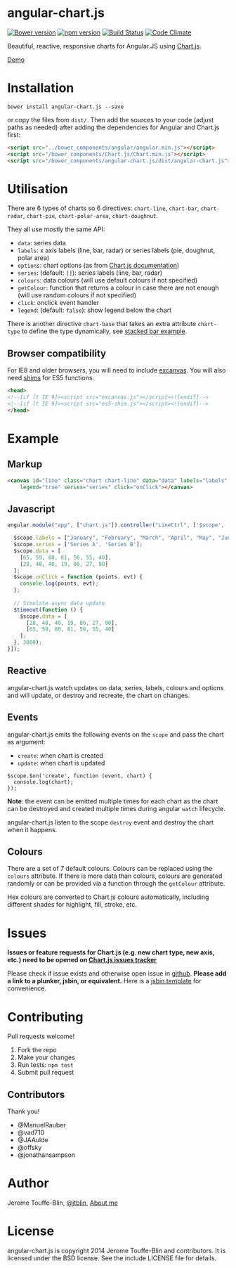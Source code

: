 # angular-chart.js

[![Bower version](https://badge.fury.io/bo/angular-chart.js.svg)](http://badge.fury.io/bo/angular-chart.js)
[![npm version](https://badge.fury.io/js/angular-chart.js.svg)](http://badge.fury.io/js/angular-chart.js)
[![Build Status](https://travis-ci.org/jtblin/angular-chart.js.png)](https://travis-ci.org/jtblin/angular-chart.js)
[![Code Climate](https://codeclimate.com/github/jtblin/angular-chart.js/badges/gpa.svg)](https://codeclimate.com/github/jtblin/angular-chart.js)

Beautiful, reactive, responsive charts for Angular.JS using [Chart.js](http://www.chartjs.org/). 

[Demo](http://jtblin.github.io/angular-chart.js/)

# Installation

    bower install angular-chart.js --save
    
or copy the files from `dist/`. Then add the sources to your code (adjust paths as needed) after 
adding the dependencies for Angular and Chart.js first:

```html
<script src="../bower_components/angular/angular.min.js"></script>
<script src="/bower_components/Chart.js/Chart.min.js"></script>
<script src="/bower_components/angular-chart.js/dist/angular-chart.js"></script>
```

# Utilisation

There are 6 types of charts so 6 directives: `chart-line`, `chart-bar`, `chart-radar`, `chart-pie`, 
`chart-polar-area`, `chart-doughnut`.

They all use mostly the same API:

- `data`: series data
- `labels`: x axis labels (line, bar, radar) or series labels (pie, doughnut, polar area)
- `options`: chart options (as from [Chart.js documentation](http://www.chartjs.org/docs/))
- `series`: (default: `[]`): series labels (line, bar, radar)
- `colours`: data colours (will use default colours if not specified)
- `getColour`: function that returns a colour in case there are not enough (will use random colours if not specified)
- `click`: onclick event handler
- `legend`: (default: `false`): show legend below the chart

There is another directive `chart-base` that takes an extra attribute `chart-type` to define the type
dynamically, see [stacked bar example](http://jtblin.github.io/angular-chart.js/examples/stacked-bars.html).

## Browser compatibility

For IE8 and older browsers, you will need 
to include [excanvas](https://code.google.com/p/explorercanvas/wiki/Instructions). 
You will also need [shims](https://github.com/es-shims/es5-shim) for ES5 functions.

```html
<head>
<!--[if lt IE 9]><script src="excanvas.js"></script><![endif]-->
<!--[if lt IE 9]><script src="es5-shim.js"></script><![endif]-->
</head>
```

# Example

## Markup

```html
<canvas id="line" class="chart chart-line" data="data" labels="labels" 
	legend="true" series="series" click="onClick"></canvas> 
```

## Javascript

```javascript
angular.module("app", ["chart.js"]).controller("LineCtrl", ['$scope', '$timeout', function ($scope, $timeout) {

  $scope.labels = ["January", "February", "March", "April", "May", "June", "July"];
  $scope.series = ['Series A', 'Series B'];
  $scope.data = [
    [65, 59, 80, 81, 56, 55, 40],
    [28, 48, 40, 19, 86, 27, 90]
  ];
  $scope.onClick = function (points, evt) {
    console.log(points, evt);
  };
  
  // Simulate async data update
  $timeout(function () {
    $scope.data = [
      [28, 48, 40, 19, 86, 27, 90],
      [65, 59, 80, 81, 56, 55, 40]
    ];
  }, 3000);
}]);
```

## Reactive

angular-chart.js watch updates on data, series, labels, colours and options and will update, or destroy and recreate, 
the chart on changes.

## Events

angular-chart.js emits the following events on the `scope` and pass the chart as argument:

* `create`: when chart is created
* `update`: when chart is updated

```
$scope.$on('create', function (event, chart) {
  console.log(chart);
});
```

**Note**: the event can be emitted multiple times for each chart as the chart can be destroyed and
created multiple times during angular `watch` lifecycle.

angular-chart.js listen to the scope `destroy` event and destroy the chart when it happens.

## Colours

There are a set of 7 default colours. Colours can be replaced using the `colours` attribute.
If there is more data than colours, colours are generated randomly or can be provided 
via a function through the `getColour` attribute.

Hex colours are converted to Chart.js colours automatically, 
including different shades for highlight, fill, stroke, etc.

# Issues

**Issues or feature requests for Chart.js (e.g. new chart type, new axis, etc.) need to be opened on 
[Chart.js issues tracker](https://github.com/nnnick/Chart.js/issues)**
 
Please check if issue exists and otherwise open issue in [github](https://github.com/jtblin/angular-chart.js/issues). 
**Please add a link to a plunker, jsbin, or equivalent.** 
Here is a [jsbin template](http://jsbin.com/dufibi/3/edit?html,js,output) for convenience.

# Contributing
 
Pull requests welcome!

1. Fork the repo
1. Make your changes
1. Run tests: `npm test`
1. Submit pull request

## Contributors

Thank you!

* @ManuelRauber
* @vad710
* @JAAulde
* @offsky
* @jonathansampson

# Author

Jerome Touffe-Blin, [@jtblin](https://twitter.com/jtblin), [About me](http://about.me/jtblin)

# License

angular-chart.js is copyright 2014 Jerome Touffe-Blin and contributors. 
It is licensed under the BSD license. See the include LICENSE file for details.
